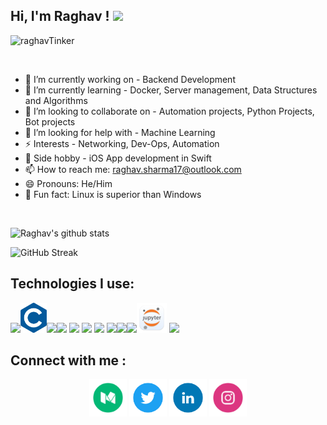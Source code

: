 ## Hi, I'm Raghav ! <img src="https://raw.githubusercontent.com/MartinHeinz/MartinHeinz/master/wave.gif" width="30px">

<p align="left"> <img src="https://komarev.com/ghpvc/?username=raghavTinker" alt="raghavTinker" /> </p>

<br>

- 🔭 I’m currently working on - Backend Development
- 🌱 I’m currently learning - Docker, Server management, Data Structures and Algorithms
- 👯 I’m looking to collaborate on - Automation projects, Python Projects, Bot projects
- 🤔 I’m looking for help with - Machine Learning
- ⚡️  Interests - Networking, Dev-Ops, Automation
- 🍪 Side hobby - iOS App development in Swift
- 📫 How to reach me: raghav.sharma17@outlook.com
- 😄 Pronouns: He/Him
- 🥠 Fun fact: Linux is superior than Windows
<br>

![Raghav's github stats](https://github-readme-stats.vercel.app/api?username=raghavTinker&count_private=true&include_all_commits=true&theme=nightowl)


![GitHub Streak](https://github-readme-streak-stats.herokuapp.com?user=raghavTinker&theme=nightowl)

<!--
<img alt="Top Langs" width="495px" src="https://github-readme-stats.vercel.app/api/top-langs/?username=raghavTinker&layout=compact&theme=nightowl" href="https://github.com/raghavTinker"/> !-->
## Technologies I use:
 <img src="https://img.icons8.com/color/48/000000/c-plus-plus-logo.png"/><img src="Logos/c_colored.png" height="48px"><img src="https://img.icons8.com/color/48/000000/python.png"/><img src="https://img.icons8.com/fluent/48/000000/swift.png"/> <img src="https://img.icons8.com/color/48/000000/linux.png"/>  <img src="https://img.icons8.com/fluent/48/000000/docker.png"/> <img src="https://img.icons8.com/fluent/48/000000/github.png"/> <img src="https://img.icons8.com/nolan/48/networking-manager.png"/><img src="https://img.icons8.com/color/48/000000/travis-ci.png"/><img src="https://img.icons8.com/plasticine/48/000000/bash.png"/><img src="Logos/jupyter.png" height="48px">
<img src="https://img.icons8.com/color/48/000000/java-coffee-cup-logo--v2.png"/>


## Connect with me :
<p align="center">
<a href="https://medium.com/@raghav_tinker"><img src="https://github.com/aritraroy/social-icons/blob/master/medium-icon.png?raw=true" width="60"></a>
<a href="https://twitter.com/raghavTinker"><img src="https://github.com/aritraroy/social-icons/blob/master/twitter-icon.png?raw=true" width="60"></a>
<a href="www.linkedin.com/in/raghavTinker/"><img src="https://github.com/aritraroy/social-icons/blob/master/linkedin-icon.png?raw=true" width="60"></a>
<a href="https://www.instagram.com/raghav_tinker/"><img src="https://github.com/aritraroy/social-icons/blob/master/instagram-icon.png?raw=true" width="60"></a>
</p>
